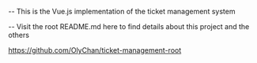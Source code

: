 
--
This is the Vue.js implementation of the ticket management system

--
Visit the root README.md here to find details about this project and the others

https://github.com/OlyChan/ticket-management-root
